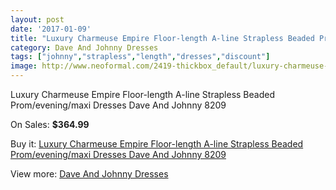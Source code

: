 ```yaml
---
layout: post
date: '2017-01-09'
title: "Luxury Charmeuse Empire Floor-length A-line Strapless Beaded Prom/evening/maxi Dresses Dave And Johnny 8209"
category: Dave And Johnny Dresses
tags: ["johnny","strapless","length","dresses","discount"]
image: http://www.neoformal.com/2419-thickbox_default/luxury-charmeuse-empire-floor-length-a-line-strapless-beaded-prom-evening-maxi-dresses-dave-and-johnny-8209.jpg
---
```

Luxury Charmeuse Empire Floor-length A-line Strapless Beaded Prom/evening/maxi Dresses Dave And Johnny 8209

On Sales: **$364.99**
<a href="https://www.neoformal.com/en/dave-and-johnny-dresses/911-luxury-charmeuse-empire-floor-length-a-line-strapless-beaded-prom-evening-maxi-dresses-dave-and-johnny-8209.html"><amp-img layout="responsive" width="600" height="600" src="//www.neoformal.com/2419-thickbox_default/luxury-charmeuse-empire-floor-length-a-line-strapless-beaded-prom-evening-maxi-dresses-dave-and-johnny-8209.jpg" alt="Luxury Charmeuse Empire Floor-length A-line Strapless Beaded Prom/evening/maxi Dresses Dave And Johnny 8209 0" /></a>
<a href="https://www.neoformal.com/en/dave-and-johnny-dresses/911-luxury-charmeuse-empire-floor-length-a-line-strapless-beaded-prom-evening-maxi-dresses-dave-and-johnny-8209.html"><amp-img layout="responsive" width="600" height="600" src="//www.neoformal.com/2420-thickbox_default/luxury-charmeuse-empire-floor-length-a-line-strapless-beaded-prom-evening-maxi-dresses-dave-and-johnny-8209.jpg" alt="Luxury Charmeuse Empire Floor-length A-line Strapless Beaded Prom/evening/maxi Dresses Dave And Johnny 8209 1" /></a>

Buy it: [Luxury Charmeuse Empire Floor-length A-line Strapless Beaded Prom/evening/maxi Dresses Dave And Johnny 8209](https://www.neoformal.com/en/dave-and-johnny-dresses/911-luxury-charmeuse-empire-floor-length-a-line-strapless-beaded-prom-evening-maxi-dresses-dave-and-johnny-8209.html "Luxury Charmeuse Empire Floor-length A-line Strapless Beaded Prom/evening/maxi Dresses Dave And Johnny 8209")

View more: [Dave And Johnny Dresses](https://www.neoformal.com/en/9-dave-and-johnny-dresses "Dave And Johnny Dresses")
